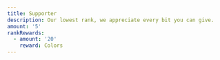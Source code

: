 ```yaml
---
title: Supporter
description: Our lowest rank, we appreciate every bit you can give.
amount: '5'
rankRewards:
  - amount: '20'
    reward: Colors
---
```


